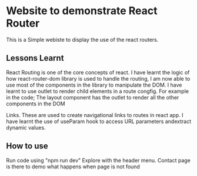 # Website to demonstrate React Router

This is a Simple webiste to display the use of the react routers.

## Lessons Learnt

React Routing is one of the core concepts of react.
I have learnt the logic of how react-router-dom library is used to handle the routing, I am now able to use most of the components in the library to manipulate the DOM.
I have learnt to use outlet to render child elements in a route congfig. For example in the code; The layout component has the outlet to render  all the other components in the DOM

 Links. These are used to create navigational links to routes in react app.
 I have learnt the use of useParam hook to access URL parameters andextract dynamic values.

## How to use

Run code using "npm run dev"
 Explore with the header menu.
 Contact page is there to demo what happens when page is not found